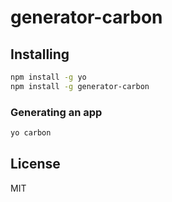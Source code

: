 # generator-carbon

## Installing

```bash
npm install -g yo
npm install -g generator-carbon
```

### Generating an app

```bash
yo carbon
```

## License

MIT
